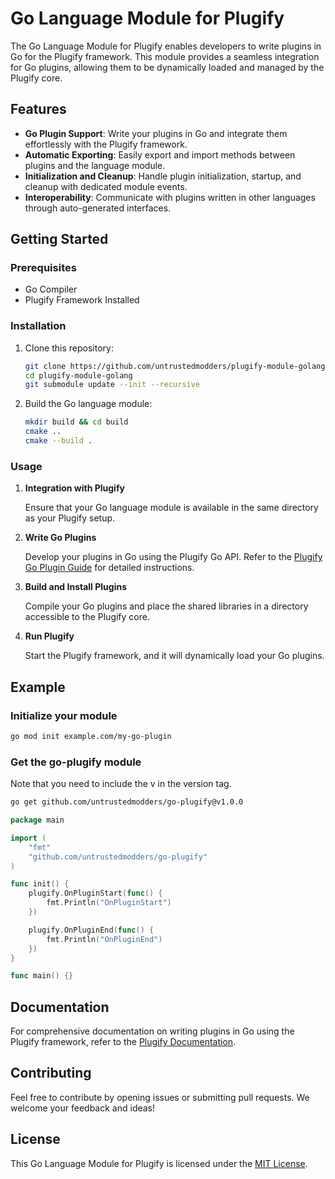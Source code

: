 # Go Language Module for Plugify

The Go Language Module for Plugify enables developers to write plugins in Go for the Plugify framework. This module provides a seamless integration for Go plugins, allowing them to be dynamically loaded and managed by the Plugify core.

## Features

- **Go Plugin Support**: Write your plugins in Go and integrate them effortlessly with the Plugify framework.
- **Automatic Exporting**: Easily export and import methods between plugins and the language module.
- **Initialization and Cleanup**: Handle plugin initialization, startup, and cleanup with dedicated module events.
- **Interoperability**: Communicate with plugins written in other languages through auto-generated interfaces.

## Getting Started

### Prerequisites

- Go Compiler
- Plugify Framework Installed

### Installation

1. Clone this repository:

    ```bash
    git clone https://github.com/untrustedmodders/plugify-module-golang.git
    cd plugify-module-golang
    git submodule update --init --recursive
    ```

2. Build the Go language module:

    ```bash
    mkdir build && cd build
    cmake ..
    cmake --build .
    ```

### Usage

1. **Integration with Plugify**

   Ensure that your Go language module is available in the same directory as your Plugify setup.

2. **Write Go Plugins**

   Develop your plugins in Go using the Plugify Go API. Refer to the [Plugify Go Plugin Guide](https://docs.plugify.io/go-plugin-guide) for detailed instructions.

3. **Build and Install Plugins**

   Compile your Go plugins and place the shared libraries in a directory accessible to the Plugify core.

4. **Run Plugify**

   Start the Plugify framework, and it will dynamically load your Go plugins.

## Example

### Initialize your module

```sh
go mod init example.com/my-go-plugin
```

### Get the go-plugify module

Note that you need to include the v in the version tag.

```sh
go get github.com/untrustedmodders/go-plugify@v1.0.0
```

```go
package main

import (
	"fmt"
	"github.com/untrustedmodders/go-plugify"
)

func init() {
	plugify.OnPluginStart(func() {
		fmt.Println("OnPluginStart")
	})

	plugify.OnPluginEnd(func() {
		fmt.Println("OnPluginEnd")
	})
}

func main() {}
```

## Documentation

For comprehensive documentation on writing plugins in Go using the Plugify framework, refer to the [Plugify Documentation](https://docs.plugify.io).

## Contributing

Feel free to contribute by opening issues or submitting pull requests. We welcome your feedback and ideas!

## License

This Go Language Module for Plugify is licensed under the [MIT License](LICENSE).
